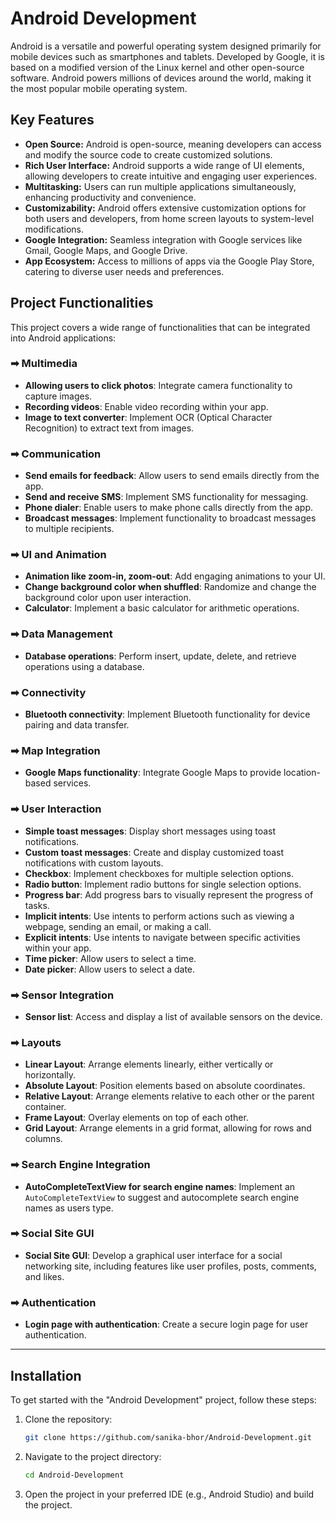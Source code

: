 # Android Development

Android is a versatile and powerful operating system designed primarily for mobile devices such as smartphones and tablets. Developed by Google, it is based on a modified version of the Linux kernel and other open-source software. Android powers millions of devices around the world, making it the most popular mobile operating system.

## Key Features

- **Open Source:** Android is open-source, meaning developers can access and modify the source code to create customized solutions.
- **Rich User Interface:** Android supports a wide range of UI elements, allowing developers to create intuitive and engaging user experiences.
- **Multitasking:** Users can run multiple applications simultaneously, enhancing productivity and convenience.
- **Customizability:** Android offers extensive customization options for both users and developers, from home screen layouts to system-level modifications.
- **Google Integration:** Seamless integration with Google services like Gmail, Google Maps, and Google Drive.
- **App Ecosystem:** Access to millions of apps via the Google Play Store, catering to diverse user needs and preferences.



## Project Functionalities

This project covers a wide range of functionalities that can be integrated into Android applications:

### ➡ Multimedia

- **Allowing users to click photos**: Integrate camera functionality to capture images.
- **Recording videos**: Enable video recording within your app.
- **Image to text converter**: Implement OCR (Optical Character Recognition) to extract text from images.

### ➡ Communication

- **Send emails for feedback**: Allow users to send emails directly from the app.
- **Send and receive SMS**: Implement SMS functionality for messaging.
- **Phone dialer**: Enable users to make phone calls directly from the app.
- **Broadcast messages**: Implement functionality to broadcast messages to multiple recipients.

### ➡ UI and Animation

- **Animation like zoom-in, zoom-out**: Add engaging animations to your UI.
- **Change background color when shuffled**: Randomize and change the background color upon user interaction.
- **Calculator**: Implement a basic calculator for arithmetic operations.
    
### ➡ Data Management

- **Database operations**: Perform insert, update, delete, and retrieve operations using a database.

### ➡ Connectivity

- **Bluetooth connectivity**: Implement Bluetooth functionality for device pairing and data transfer.

### ➡ Map Integration

- **Google Maps functionality**: Integrate Google Maps to provide location-based services.

### ➡ User Interaction

- **Simple toast messages**: Display short messages using toast notifications.
- **Custom toast messages**: Create and display customized toast notifications with custom layouts.
- **Checkbox**: Implement checkboxes for multiple selection options.
- **Radio button**: Implement radio buttons for single selection options.
- **Progress bar**: Add progress bars to visually represent the progress of tasks.
- **Implicit intents**: Use intents to perform actions such as viewing a webpage, sending an email, or making a call.
- **Explicit intents**: Use intents to navigate between specific activities within your app.
- **Time picker**: Allow users to select a time.
- **Date picker**: Allow users to select a date.


### ➡ Sensor Integration

- **Sensor list**: Access and display a list of available sensors on the device.

### ➡ Layouts

- **Linear Layout**: Arrange elements linearly, either vertically or horizontally.
- **Absolute Layout**: Position elements based on absolute coordinates.
- **Relative Layout**: Arrange elements relative to each other or the parent container.
- **Frame Layout**: Overlay elements on top of each other.
- **Grid Layout**: Arrange elements in a grid format, allowing for rows and columns.

### ➡ Search Engine Integration

- **AutoCompleteTextView for search engine names**: Implement an `AutoCompleteTextView` to suggest and autocomplete search engine names as users type.

### ➡ Social Site GUI

- **Social Site GUI**: Develop a graphical user interface for a social networking site, including features like user profiles, posts, comments, and likes.

### ➡ Authentication

- **Login page with authentication**: Create a secure login page for user authentication.

---


## Installation

To get started with the "Android Development" project, follow these steps:

1. Clone the repository:
   ```bash
   git clone https://github.com/sanika-bhor/Android-Development.git
   ```
   
2. Navigate to the project directory:
   ```bash
   cd Android-Development
   ```

3. Open the project in your preferred IDE (e.g., Android Studio) and build the project.
